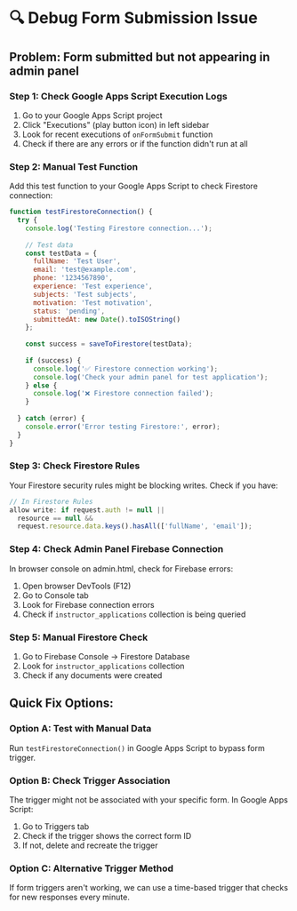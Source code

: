 # 🔍 Debug Form Submission Issue

## Problem: Form submitted but not appearing in admin panel

### Step 1: Check Google Apps Script Execution Logs
1. Go to your Google Apps Script project
2. Click "Executions" (play button icon) in left sidebar
3. Look for recent executions of `onFormSubmit` function
4. Check if there are any errors or if the function didn't run at all

### Step 2: Manual Test Function
Add this test function to your Google Apps Script to check Firestore connection:

```javascript
function testFirestoreConnection() {
  try {
    console.log('Testing Firestore connection...');
    
    // Test data
    const testData = {
      fullName: 'Test User',
      email: 'test@example.com',
      phone: '1234567890',
      experience: 'Test experience',
      subjects: 'Test subjects',
      motivation: 'Test motivation',
      status: 'pending',
      submittedAt: new Date().toISOString()
    };
    
    const success = saveToFirestore(testData);
    
    if (success) {
      console.log('✅ Firestore connection working');
      console.log('Check your admin panel for test application');
    } else {
      console.log('❌ Firestore connection failed');
    }
    
  } catch (error) {
    console.error('Error testing Firestore:', error);
  }
}
```

### Step 3: Check Firestore Rules
Your Firestore security rules might be blocking writes. Check if you have:

```javascript
// In Firestore Rules
allow write: if request.auth != null || 
  resource == null && 
  request.resource.data.keys().hasAll(['fullName', 'email']);
```

### Step 4: Check Admin Panel Firebase Connection
In browser console on admin.html, check for Firebase errors:
1. Open browser DevTools (F12)
2. Go to Console tab
3. Look for Firebase connection errors
4. Check if `instructor_applications` collection is being queried

### Step 5: Manual Firestore Check
1. Go to Firebase Console → Firestore Database
2. Look for `instructor_applications` collection
3. Check if any documents were created

## Quick Fix Options:

### Option A: Test with Manual Data
Run `testFirestoreConnection()` in Google Apps Script to bypass form trigger.

### Option B: Check Trigger Association
The trigger might not be associated with your specific form. In Google Apps Script:
1. Go to Triggers tab
2. Check if the trigger shows the correct form ID
3. If not, delete and recreate the trigger

### Option C: Alternative Trigger Method
If form triggers aren't working, we can use a time-based trigger that checks for new responses every minute.
